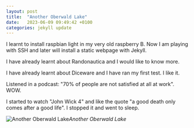 ```yaml
---
layout: post
title:  "Another Oberwald Lake"
date:   2023-06-09 09:49:42 +0100
categories: jekyll update
---
```


I learnt to install raspbian light in my very old raspberry B. Now I am playing with SSH and later will install a static webpage with Jekyll.

I have already learnt about Randonautica and I would like to know more.  

I have already learnt about Diceware and I have ran my first test. I like it.  

Listened in a podcast: "70% of people are not satisfied at all at work". WOW.   

I started to watch "John Wick 4" and like the quote "a good death only comes after a good life". I stopped it and went to sleep.




![Another Oberwald Lake](https://lh3.googleusercontent.com/XOsZ01pRPizkZPQvq66PWCaQWe57Ph1v_SiPmeQjUYF9mkdGSR0pkzw0FV9w2a1v9BFzzK2NwP1erkm17HjdfME29VT2zEBDx5s3NU_qovVehmRzoumDIJGdhxkuQzmGGw86lJRtcQ=w2400)*Another Oberwald Lake*&nbsp;



[jekyll-docs]: https://jekyllrb.com/docs/home
[jekyll-gh]:   https://github.com/jekyll/jekyll
[jekyll-talk]: https://talk.jekyllrb.com/


